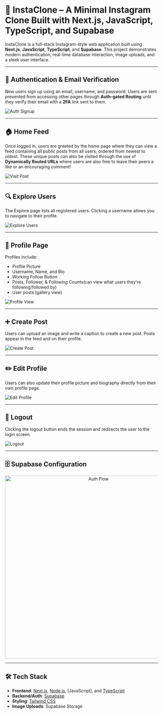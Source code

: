# 📸 InstaClone – A Minimal Instagram Clone Built with Next.js, JavaScript, TypeScript, and Supabase

InstaClone is a full-stack Instagram-style web application built using **Next.js**, **JavaScript**, **TypeScript**, and **Supabase**. This project demonstrates modern authentication, real-time database interaction, image uploads, and a sleek user interface.

---

## 🔐 Authentication & Email Verification

New users sign up using an email, username, and password. Users are sent prevented from accessing other pages through **Auth-gated Routing** until they verify their email with a **2FA** link sent to them.

![Auth Signup](./media/auth-signup.gif)

---

## 🏠 Home Feed

Once logged in, users are greeted by the home page where they can view a feed containing all public posts from all users, ordered from newest to oldest. These unique posts can also be visited through the use of **Dynamically Routed URLs** where users are also free to leave their peers a like or an encouraging comment!

![Visit Post](./media/visit-post.gif)

---

## 🔍 Explore Users

The Explore page lists all registered users. Clicking a username allows you to navigate to their profile.

![Explore Users](./media/explore-users.gif)


---

## 👤 Profile Page

Profiles include:
- Profile Picture
- Username, Name, and Bio
- Working Follow Button
- Posts, Follower, & Following Counts(can view what users they're following/followed by)
- User posts (gallery view)

![Profile View](./media/profile-view.gif)

---

## ➕ Create Post

Users can upload an image and write a caption to create a new post. Posts appear in the feed and on their profile.

![Create Post](./media/create-post.gif)

---

## ✏️ Edit Profile

Users can also update their profile picture and biography directly from their own profile page.

![Edit Profile](./media/edit-profile.gif)

---

## 🚪 Logout

Clicking the logout button ends the session and redirects the user to the login screen.

![Logout](./media/logout.gif)

---

## 🗄️ Supabase Configuration

<p align="center">
  <img src="media/database-schema.png" alt="Auth Flow" width="600"/>
</p>

---

## 🛠️ Tech Stack

- **Frontend**: [Next.js](https://nextjs.org/), [Node.js](https://nodejs.org/en), [JavaScript], and [TypeScript](https://www.typescriptlang.org/)
- **Backend/Auth**: [Supabase](https://supabase.com/)
- **Styling**: [Tailwind CSS](https://tailwindcss.com/)
- **Image Uploads**: Supabase Storage
